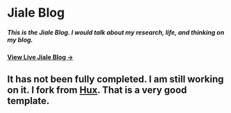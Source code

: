 # Jiale Blog

##### This is the  Jiale Blog. I would talk about my research, life, and thinking on my blog.

#### [View Live Jiale Blog &rarr;](https://shijiale0609.github.io)

## It has not been fully completed. I am still working on it. I fork from [Hux](https://github.com/Huxpro/huxpro.github.io). That is a very good template.
